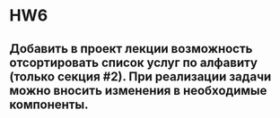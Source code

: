 # HW6

## Добавить в проект лекции возможность отсортировать список услуг по алфавиту (только секция #2). При реализации задачи можно вносить изменения в необходимые компоненты.